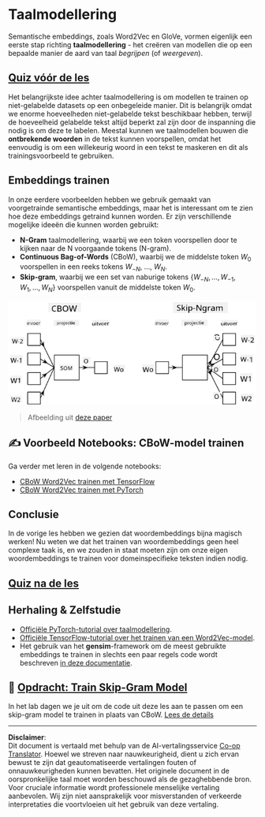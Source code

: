 <!--
CO_OP_TRANSLATOR_METADATA:
{
  "original_hash": "31b46ba1f3aa78578134d4829f88be53",
  "translation_date": "2025-08-28T20:00:08+00:00",
  "source_file": "lessons/5-NLP/15-LanguageModeling/README.md",
  "language_code": "nl"
}
-->
# Taalmodellering

Semantische embeddings, zoals Word2Vec en GloVe, vormen eigenlijk een eerste stap richting **taalmodellering** - het creëren van modellen die op een bepaalde manier de aard van taal *begrijpen* (of *weergeven*).

## [Quiz vóór de les](https://red-field-0a6ddfd03.1.azurestaticapps.net/quiz/115)

Het belangrijkste idee achter taalmodellering is om modellen te trainen op niet-gelabelde datasets op een onbegeleide manier. Dit is belangrijk omdat we enorme hoeveelheden niet-gelabelde tekst beschikbaar hebben, terwijl de hoeveelheid gelabelde tekst altijd beperkt zal zijn door de inspanning die nodig is om deze te labelen. Meestal kunnen we taalmodellen bouwen die **ontbrekende woorden** in de tekst kunnen voorspellen, omdat het eenvoudig is om een willekeurig woord in een tekst te maskeren en dit als trainingsvoorbeeld te gebruiken.

## Embeddings trainen

In onze eerdere voorbeelden hebben we gebruik gemaakt van voorgetrainde semantische embeddings, maar het is interessant om te zien hoe deze embeddings getraind kunnen worden. Er zijn verschillende mogelijke ideeën die kunnen worden gebruikt:

* **N-Gram** taalmodellering, waarbij we een token voorspellen door te kijken naar de N voorgaande tokens (N-gram).
* **Continuous Bag-of-Words** (CBoW), waarbij we de middelste token $W_0$ voorspellen in een reeks tokens $W_{-N}$, ..., $W_N$.
* **Skip-gram**, waarbij we een set van naburige tokens {$W_{-N},\dots, W_{-1}, W_1,\dots, W_N$} voorspellen vanuit de middelste token $W_0$.

![afbeelding uit een paper over het omzetten van woorden naar vectoren](../../../../../translated_images/example-algorithms-for-converting-words-to-vectors.fbe9207a726922f6f0f5de66427e8a6eda63809356114e28fb1fa5f4a83ebda7.nl.png)

> Afbeelding uit [deze paper](https://arxiv.org/pdf/1301.3781.pdf)

## ✍️ Voorbeeld Notebooks: CBoW-model trainen

Ga verder met leren in de volgende notebooks:

* [CBoW Word2Vec trainen met TensorFlow](CBoW-TF.ipynb)
* [CBoW Word2Vec trainen met PyTorch](CBoW-PyTorch.ipynb)

## Conclusie

In de vorige les hebben we gezien dat woordembeddings bijna magisch werken! Nu weten we dat het trainen van woordembeddings geen heel complexe taak is, en we zouden in staat moeten zijn om onze eigen woordembeddings te trainen voor domeinspecifieke teksten indien nodig.

## [Quiz na de les](https://red-field-0a6ddfd03.1.azurestaticapps.net/quiz/215)

## Herhaling & Zelfstudie

* [Officiële PyTorch-tutorial over taalmodellering](https://pytorch.org/tutorials/beginner/nlp/word_embeddings_tutorial.html).
* [Officiële TensorFlow-tutorial over het trainen van een Word2Vec-model](https://www.TensorFlow.org/tutorials/text/word2vec).
* Het gebruik van het **gensim**-framework om de meest gebruikte embeddings te trainen in slechts een paar regels code wordt beschreven [in deze documentatie](https://pytorch.org/tutorials/beginner/nlp/word_embeddings_tutorial.html).

## 🚀 [Opdracht: Train Skip-Gram Model](lab/README.md)

In het lab dagen we je uit om de code uit deze les aan te passen om een skip-gram model te trainen in plaats van CBoW. [Lees de details](lab/README.md)

---

**Disclaimer**:  
Dit document is vertaald met behulp van de AI-vertalingsservice [Co-op Translator](https://github.com/Azure/co-op-translator). Hoewel we streven naar nauwkeurigheid, dient u zich ervan bewust te zijn dat geautomatiseerde vertalingen fouten of onnauwkeurigheden kunnen bevatten. Het originele document in de oorspronkelijke taal moet worden beschouwd als de gezaghebbende bron. Voor cruciale informatie wordt professionele menselijke vertaling aanbevolen. Wij zijn niet aansprakelijk voor misverstanden of verkeerde interpretaties die voortvloeien uit het gebruik van deze vertaling.